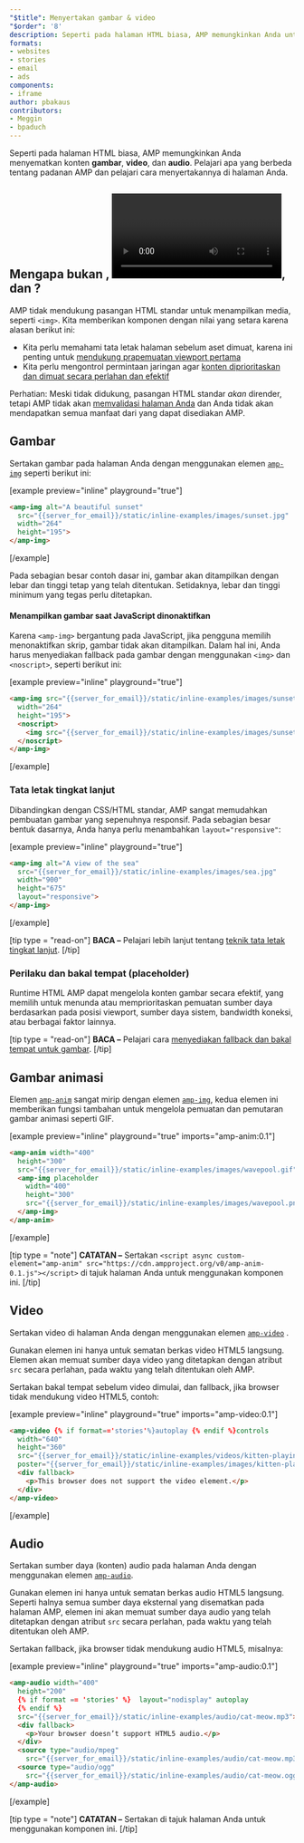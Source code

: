 ```yaml
---
"$title": Menyertakan gambar & video
"$order": '8'
description: Seperti pada halaman HTML biasa, AMP memungkinkan Anda untuk menyematkan konten gambar, video, dan audio. Pelajari apa yang berbeda tentang padanan AMP dan pelajari cara ....
formats:
- websites
- stories
- email
- ads
components:
- iframe
author: pbakaus
contributors:
- Meggin
- bpaduch
---
```


Seperti pada halaman HTML biasa, AMP memungkinkan Anda menyematkan konten **gambar**, **video**, dan **audio**. Pelajari apa yang berbeda tentang padanan AMP dan pelajari cara menyertakannya di halaman Anda.

## Mengapa bukan <code><img></code>, <code><video></code>, dan <code><audio></code>?

AMP tidak mendukung pasangan HTML standar untuk menampilkan media, seperti `<img>`. Kita memberikan komponen dengan nilai yang setara karena alasan berikut ini:

- Kita perlu memahami tata letak halaman sebelum aset dimuat, karena ini penting untuk [mendukung prapemuatan viewport pertama](../../../../about/how-amp-works.html#size-all-resources-statically)
- Kita perlu mengontrol permintaan jaringan agar [konten diprioritaskan dan dimuat secara perlahan dan efektif](../../../../about/how-amp-works.html#prioritize-resource-loading)

Perhatian: Meski tidak didukung, pasangan HTML standar *akan* dirender, tetapi AMP tidak akan [memvalidasi halaman Anda](../../../../documentation/guides-and-tutorials/learn/validation-workflow/validate_amp.md) dan Anda tidak akan mendapatkan semua manfaat dari yang dapat disediakan AMP.

## Gambar

Sertakan gambar pada halaman Anda dengan menggunakan elemen [`amp-img`](../../../../documentation/components/reference/amp-img.md) seperti berikut ini:

[example preview="inline" playground="true"]
```html
<amp-img alt="A beautiful sunset"
  src="{{server_for_email}}/static/inline-examples/images/sunset.jpg"
  width="264"
  height="195">
</amp-img>
```
[/example]

Pada sebagian besar contoh dasar ini, gambar akan ditampilkan dengan lebar dan tinggi tetap yang telah ditentukan. Setidaknya, lebar dan tinggi minimum yang tegas perlu ditetapkan.

#### Menampilkan gambar saat JavaScript dinonaktifkan

Karena `<amp-img>`  bergantung pada JavaScript, jika pengguna memilih menonaktifkan skrip, gambar tidak akan ditampilkan. Dalam hal ini, Anda harus menyediakan fallback pada gambar dengan menggunakan `<img>`  dan `<noscript>`, seperti berikut ini:

[example preview="inline" playground="true"]
```html
<amp-img src="{{server_for_email}}/static/inline-examples/images/sunset.jpg"
  width="264"
  height="195">
  <noscript>
    <img src="{{server_for_email}}/static/inline-examples/images/sunset.jpg" width="264" height="195" />
  </noscript>
</amp-img>
```
[/example]

### Tata letak tingkat lanjut

Dibandingkan dengan CSS/HTML standar, AMP sangat memudahkan pembuatan gambar yang sepenuhnya responsif. Pada sebagian besar bentuk dasarnya, Anda hanya perlu menambahkan `layout="responsive"`:

[example preview="inline" playground="true"]
```html
<amp-img alt="A view of the sea"
  src="{{server_for_email}}/static/inline-examples/images/sea.jpg"
  width="900"
  height="675"
  layout="responsive">
</amp-img>
```
[/example]

[tip type = "read-on"] **BACA –** Pelajari lebih lanjut tentang [teknik tata letak tingkat lanjut](../../../../documentation/guides-and-tutorials/develop/style_and_layout/control_layout.md). [/tip]

### Perilaku dan bakal tempat (placeholder)

Runtime HTML AMP dapat mengelola konten gambar secara efektif, yang memilih untuk menunda atau memprioritaskan pemuatan sumber daya berdasarkan pada posisi viewport, sumber daya sistem, bandwidth koneksi, atau berbagai faktor lainnya.

[tip type = "read-on"] **BACA –** Pelajari cara [menyediakan fallback dan bakal tempat untuk gambar](../../../../documentation/guides-and-tutorials/develop/style_and_layout/placeholders.md). [/tip]

## Gambar animasi

Elemen [`amp-anim`](../../../../documentation/components/reference/amp-anim.md) sangat mirip dengan elemen [`amp-img`](../../../../documentation/components/reference/amp-img.md), kedua elemen ini memberikan fungsi tambahan untuk mengelola pemuatan dan pemutaran gambar animasi seperti GIF.

[example preview="inline" playground="true" imports="amp-anim:0.1"]
```html
<amp-anim width="400"
  height="300"
  src="{{server_for_email}}/static/inline-examples/images/wavepool.gif">
  <amp-img placeholder
    width="400"
    height="300"
    src="{{server_for_email}}/static/inline-examples/images/wavepool.png">
  </amp-img>
</amp-anim>
```
[/example]

[tip type = "note"] **CATATAN –** Sertakan `<script async custom-element="amp-anim" src="https://cdn.ampproject.org/v0/amp-anim-0.1.js"></script>` di tajuk halaman Anda untuk menggunakan komponen ini. [/tip]

## Video

Sertakan video di halaman Anda dengan menggunakan elemen [`amp-video`](../../../../documentation/components/reference/amp-video.md) .

Gunakan elemen ini hanya untuk sematan berkas video HTML5 langsung. Elemen akan memuat sumber daya video yang ditetapkan dengan atribut `src` secara perlahan, pada waktu yang telah ditentukan oleh AMP.

Sertakan bakal tempat sebelum video dimulai, dan fallback, jika browser tidak mendukung video HTML5, contoh:

[example preview="inline" playground="true" imports="amp-video:0.1"]
```html
<amp-video {% if format=='stories'%}autoplay {% endif %}controls
  width="640"
  height="360"
  src="{{server_for_email}}/static/inline-examples/videos/kitten-playing.mp4"
  poster="{{server_for_email}}/static/inline-examples/images/kitten-playing.png">
  <div fallback>
    <p>This browser does not support the video element.</p>
  </div>
</amp-video>
```
[/example]

## Audio

Sertakan sumber daya (konten) audio pada halaman Anda dengan menggunakan elemen [`amp-audio`](../../../../documentation/components/reference/amp-audio.md).

Gunakan elemen ini hanya untuk sematan berkas audio HTML5 langsung. Seperti halnya semua sumber daya eksternal yang disematkan pada halaman AMP, elemen ini akan memuat sumber daya audio yang telah ditetapkan dengan atribut `src` secara perlahan, pada waktu yang telah ditentukan oleh AMP.

Sertakan fallback, jika browser tidak mendukung audio HTML5, misalnya:

[example preview="inline" playground="true" imports="amp-audio:0.1"]
```html
<amp-audio width="400"
  height="200"
  {% if format == 'stories' %}  layout="nodisplay" autoplay
  {% endif %}
  src="{{server_for_email}}/static/inline-examples/audio/cat-meow.mp3">
  <div fallback>
    <p>Your browser doesn’t support HTML5 audio.</p>
  </div>
  <source type="audio/mpeg"
    src="{{server_for_email}}/static/inline-examples/audio/cat-meow.mp3">
  <source type="audio/ogg"
    src="{{server_for_email}}/static/inline-examples/audio/cat-meow.ogg">
</amp-audio>
```
[/example]

[tip type = "note"] <strong>CATATAN –</strong> Sertakan <code><script async custom-element="amp-audio" src="https://cdn.ampproject.org/v0/amp-audio-0.1.js"></script></code> di tajuk halaman Anda untuk menggunakan komponen ini. [/tip]
